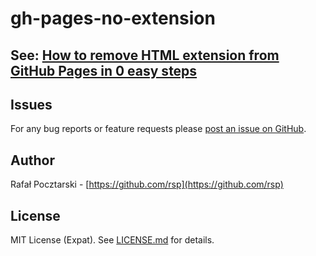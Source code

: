 gh-pages-no-extension
=
See: [How to remove HTML extension from GitHub Pages in 0 easy steps](https://rsp.github.io/gh-pages-no-extension/)
-

Issues
------
For any bug reports or feature requests please
[post an issue on GitHub](https://github.com/rsp/gh-pages-noext/issues).

Author
------
Rafał Pocztarski - [https://github.com/rsp](https://github.com/rsp)

License
-------
MIT License (Expat). See [LICENSE.md](LICENSE.md) for details.
